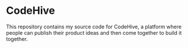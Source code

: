 # CodeHive
This repository contains my source code for CodeHive, a platform where people can publish their product ideas and then come together to build it together.
